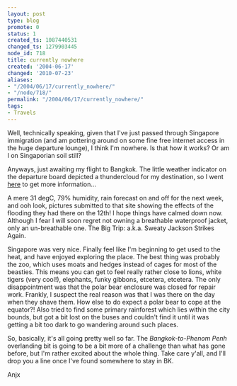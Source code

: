 ```yaml
---
layout: post
type: blog
promote: 0
status: 1
created_ts: 1087440531
changed_ts: 1279903445
node_id: 718
title: currently nowhere
created: '2004-06-17'
changed: '2010-07-23'
aliases:
- "/2004/06/17/currently_nowhere/"
- "/node/718/"
permalink: "/2004/06/17/currently_nowhere/"
tags:
- Travels
---
```

Well, technically speaking, given that I've just passed through Singapore immigration (and am pottering around on some fine free internet access in the huge departure lounge), I think I'm nowhere.  Is that how it works?  Or am I on Singaporian soil still?

Anyways, just awaiting my flight to Bangkok.  The little weather indicator on the departure board depicted a thundercloud for my destination, so I went [here](http://www.wunderground.com/global/stations/48456.html) to get more information...

A mere 31 degC, 79% humidity, rain forecast on and off for the next week, and ooh look, pictures submitted to that site showing the effects of the flooding they had there on the 12th!  I hope things have calmed down now.  Although I fear I will soon regret not owning a breathable waterproof jacket, only an un-breathable one.  The Big Trip: a.k.a. Sweaty Jackson Strikes Again.

Singapore was very nice.  Finally feel like I'm beginning to get used to the heat, and have enjoyed exploring the place.  The best thing was probably the zoo, which uses moats and hedges instead of cages for most of the beasties.  This means you can get to feel really rather close to lions, white tigers (very cool!), elephants, funky gibbons, etcetera, etcetera.  The only disappointment was that the polar bear enclosure was closed for repair work.  Frankly, I suspect the real reason was that I was there on the day when they shave them.  How else to do expect a polar bear to cope at the equator?!  Also tried to find some primary rainforest which lies within the city bounds, but got a bit lost on the buses and couldn't find it until it was getting a bit too dark to go wandering around such places.

So, basically, it's all going pretty well so far.  The _Bangkok-to-Phenom Penh_ overlanding bit is going to be a bit more of a challenge than what has gone before, but I'm rather excited about the whole thing.  Take care y'all, and I'll drop you a line once I've found somewhere to stay in BK.

Anjx
